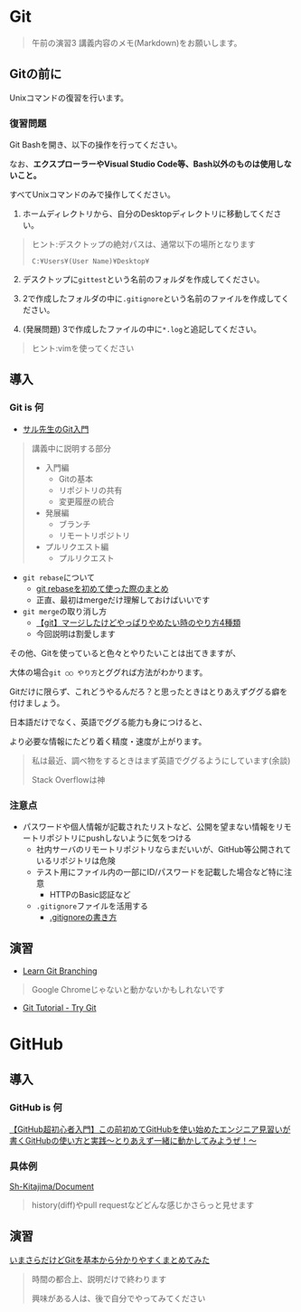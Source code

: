 # Git

> 午前の演習3 講義内容のメモ(Markdown)をお願いします。

## Gitの前に

Unixコマンドの復習を行います。

### 復習問題

Git Bashを開き、以下の操作を行ってください。

なお、**エクスプローラーやVisual Studio Code等、Bash以外のものは使用しないこと。**

すべてUnixコマンドのみで操作してください。



1. ホームディレクトリから、自分のDesktopディレクトリに移動してください。

> ヒント:デスクトップの絶対パスは、通常以下の場所となります
>
> `C:¥Users¥(User Name)¥Desktop¥`

2. デスクトップに`gittest`という名前のフォルダを作成してください。
3. 2で作成したフォルダの中に`.gitignore`という名前のファイルを作成してください。

4. (発展問題) 3で作成したファイルの中に`*.log`と追記してください。

> ヒント:vimを使ってください



## 導入

### Git is 何

- [サル先生のGit入門](https://backlog.com/ja/git-tutorial/)

> 講義中に説明する部分
>
> - 入門編
>   - Gitの基本
>   - リポジトリの共有
>   - 変更履歴の統合
> - 発展編
>   - ブランチ
>   - リモートリポジトリ
> - プルリクエスト編
>   - プルリクエスト

- `git rebase`について
  - [git rebaseを初めて使った際のまとめ](https://qiita.com/310ma3/items/e0ec74b47c6c219f2a8b)
  - 正直、最初はmergeだけ理解しておけばいいです
- `git merge`の取り消し方
  - [【git】マージしたけどやっぱりやめたい時のやり方4種類](https://qiita.com/chihiro/items/5dd671aa6f1c332986a7)
  - 今回説明は割愛します



その他、Gitを使っていると色々とやりたいことは出てきますが、

大体の場合`git ○○ やり方`とググれば方法がわかります。

Gitだけに限らず、これどうやるんだろ？と思ったときはとりあえずググる癖を付けましょう。

日本語だけでなく、英語でググる能力も身につけると、

より必要な情報にたどり着く精度・速度が上がります。

> 私は最近、調べ物をするときはまず英語でググるようにしています(余談)
>
> Stack Overflowは神



### 注意点

- パスワードや個人情報が記載されたリストなど、公開を望まない情報をリモートリポジトリにpushしないように気をつける
  - 社内サーバのリモートリポジトリならまだいいが、GitHub等公開されているリポジトリは危険
  - テスト用にファイル内の一部にID/パスワードを記載した場合など特に注意
    - HTTPのBasic認証など
  - `.gitignore`ファイルを活用する
    - [.gitignoreの書き方](https://qiita.com/inabe49/items/16ee3d9d1ce68daa9fff)



## 演習

- [Learn Git Branching](http://k.swd.cc/learnGitBranching-ja/)

> Google Chromeじゃないと動かないかもしれないです

- [Git Tutorial - Try Git](https://try.github.io/)



# GitHub

## 導入

### GitHub is 何

[【GitHub超初心者入門】この前初めてGitHubを使い始めたエンジニア見習いが書くGitHubの使い方と実践～とりあえず一緒に動かしてみようぜ！～](https://qiita.com/nnahito/items/565f8755e70c51532459)



### 具体例

[Sh-Kitajima/Document](https://github.com/Sh-Kitajima/Document)

> history(diff)やpull requestなどどんな感じかさらっと見せます



## 演習

[いまさらだけどGitを基本から分かりやすくまとめてみた](https://qiita.com/gold-kou/items/7f6a3b46e2781b0dd4a0#%E7%95%AA%E5%A4%96%E7%B7%A8%E4%BF%BA%E3%81%AE%E9%96%8B%E7%99%BA%E4%B8%AD%E3%81%AE%E4%B8%BB%E3%81%AA%E6%B5%81%E3%82%8C)

> 時間の都合上、説明だけで終わります
>
> 興味がある人は、後で自分でやってみてください

